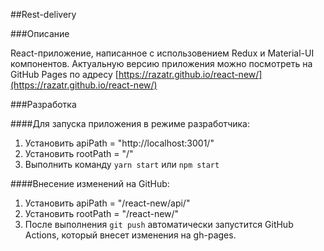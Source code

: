 ##Rest-delivery

###Описание

React-приложение, написанное с использовением Redux и Material-UI компонентов.
Актуальную версию приложения можно посмотреть на GitHub Pages по адресу 
[https://razatr.github.io/react-new/](https://razatr.github.io/react-new/)

###Разработка

####Для запуска приложения в режиме разработчика:
1) Установить apiPath = "http://localhost:3001/" <br>
2) Установить rootPath = "/" <br>
3) Выполнить команду `yarn start` или `npm start` <br>

####Внесение изменений на GitHub:
1) Установить apiPath = "/react-new/api/"
2) Установить rootPath = "/react-new/"
3) После выполнения `git push` автоматически запустится GitHub Actions, который внесет изменения на gh-pages. 
